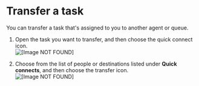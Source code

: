 # Transfer a task<a name="transfer-task"></a>

You can transfer a task that's assigned to you to another agent or queue\.

1. Open the task you want to transfer, and then choose the quick connect icon\.   
![\[Image NOT FOUND\]](http://docs.aws.amazon.com/connect/latest/adminguide/images/tasks-transfer-1.png)

1. Choose from the list of people or destinations listed under **Quick connects**, and then choose the transfer icon\.   
![\[Image NOT FOUND\]](http://docs.aws.amazon.com/connect/latest/adminguide/images/tasks-transfer-2.png)